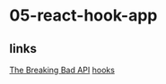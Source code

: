 # 05-react-hook-app

## links

[The Breaking Bad API](https://breakingbadapi.com)
[hooks](https://es.reactjs.org/docs/hooks-reference.html)

